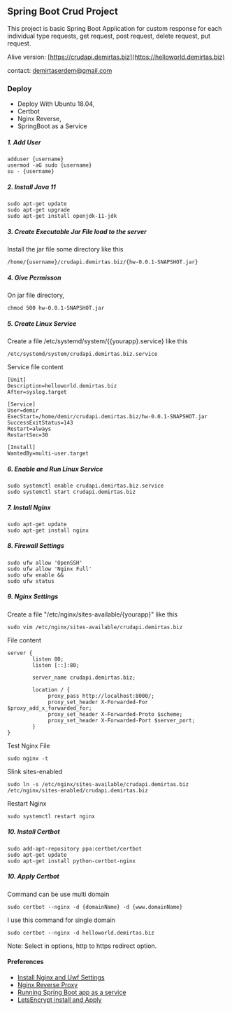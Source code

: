 ## Spring Boot Crud Project
This project is basic Spring Boot Application for custom response for each individual type requests, get request, post request, delete request, put request.
  
Alive version: [https://crudapi.demirtas.biz](https://helloworld.demirtas.biz)
   
contact: [demirtaserdem@gmail.com](mailto:demirtaserdem@gmail.com)

### Deploy

- Deploy With Ubuntu 18.04, 
- Certbot
- Nginx Reverse, 
- SpringBoot as a Service

##### 1. Add User

```
adduser {username}
usermod -aG sudo {username}
su - {username}
```

##### 2. Install Java 11

```
sudo apt-get update
sudo apt-get upgrade
sudo apt-get install openjdk-11-jdk
```

##### 3. Create Executable Jar File load to the server

Install the jar file some directory like this

```
/home/{username}/crudapi.demirtas.biz/{hw-0.0.1-SNAPSHOT.jar}
```

##### 4. Give Permisson

On jar file directory,

```
chmod 500 hw-0.0.1-SNAPSHOT.jar
```

##### 5. Create Linux Service 

Create a file /etc/systemd/system/{{yourapp}.service} like this

```
/etc/systemd/system/crudapi.demirtas.biz.service
```
Service file content

```
[Unit]
Description=helloworld.demirtas.biz
After=syslog.target

[Service]
User=demir
ExecStart=/home/demir/crudapi.demirtas.biz/hw-0.0.1-SNAPSHOT.jar
SuccessExitStatus=143
Restart=always
RestartSec=30

[Install]
WantedBy=multi-user.target
```

##### 6. Enable and Run Linux Service

```
sudo systemctl enable crudapi.demirtas.biz.service
sudo systemctl start crudapi.demirtas.biz
```

##### 7. Install Nginx

```
sudo apt-get update
sudo apt-get install nginx
```

##### 8. Firewall Settings

```
sudo ufw allow 'OpenSSH'
sudo ufw allow 'Nginx Full'
sudo ufw enable &&
sudo ufw status
```

##### 9. Nginx Settings

Create a file "/etc/nginx/sites-available/{yourapp}" like this

```
sudo vim /etc/nginx/sites-available/crudapi.demirtas.biz
```

File content

```
server {
        listen 80;
        listen [::]:80;

        server_name crudapi.demirtas.biz;

        location / {
             proxy_pass http://localhost:8000/;
             proxy_set_header X-Forwarded-For $proxy_add_x_forwarded_for;
             proxy_set_header X-Forwarded-Proto $scheme;
             proxy_set_header X-Forwarded-Port $server_port;
        }
}

```

Test Nginx File

```
sudo nginx -t
```

Slink sites-enabled

```
sudo ln -s /etc/nginx/sites-available/crudapi.demirtas.biz /etc/nginx/sites-enabled/crudapi.demirtas.biz
```
Restart Nginx

```
sudo systemctl restart nginx
```

##### 10. Install Certbot

```
sudo add-apt-repository ppa:certbot/certbot
sudo apt-get update
sudo apt-get install python-certbot-nginx
```

##### 10. Apply Certbot

Command can be use multi domain

```
sudo certbot --nginx -d {domainName} -d {www.domainName}

```

I use this command for single domain
 
```
sudo certbot --nginx -d helloworld.demirtas.biz 
```
Note:
	Select in options, http to https redirect option. 


#### Preferences

- [Install Nginx and Uwf Settings](https://www.digitalocean.com/community/tutorials/how-to-install-nginx-on-ubuntu-18-04)
- [Nginx Reverse Proxy](https://www.linode.com/docs/development/java/how-to-deploy-spring-boot-applications-nginx-ubuntu-16-04/#reverse-proxy)
- [Running Spring Boot app as a service](https://www.javacodemonk.com/running-spring-boot-app-as-a-service-in-unix-346ce6e9)
- [LetsEncrypt install and Apply](https://www.digitalocean.com/community/tutorials/how-to-set-up-let-s-encrypt-with-nginx-server-blocks-on-ubuntu-16-04)